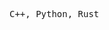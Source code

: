 <pre>
C++, Python, Rust
<!---
lukas65536/lukas65536 is a ✨ special ✨ repository because its `README.md` (this file) appears on your GitHub profile.
You can click the Preview link to take a look at your changes.
--->
